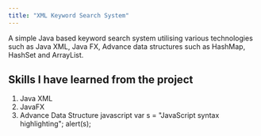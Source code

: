 ```yaml
---
title: "XML Keyword Search System"
---
```


A simple Java based keyword search system utilising various technologies such as
Java XML, Java FX, Advance data structures such as HashMap, HashSet and ArrayList.

## Skills I have learned from the project

1. Java XML
2. JavaFX
3. Advance Data Structure
    javascript
    var s = "JavaScript syntax highlighting";
    alert(s);
